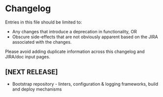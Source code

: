# Changelog

Entries in this file should be limited to:

- Any changes that introduce a deprecation in functionality, OR
- Obscure side-effects that are not obviously apparent based on the JIRA associated with the changes.

Please avoid adding duplicate information across this changelog and JIRA/doc input pages.

## [NEXT RELEASE]

- Bootstrap repository - linters, configuration & logging frameworks, build and deploy mechanisms
